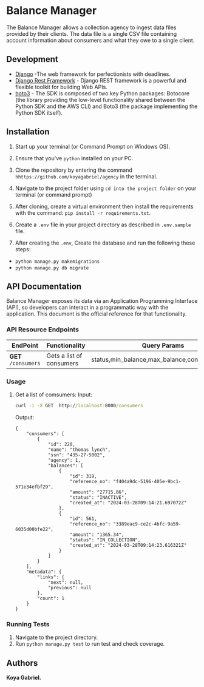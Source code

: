 # Balance Manager

The Balance Manager allows a collection agency to ingest data files provided by their clients.
The data file is a single CSV file containing account information about consumers and what they owe to a single client.

## Development

* [Django](https://www.djangoproject.com/start/overview/) -The web framework for perfectionists with deadlines.
* [Django Rest Framework](https://www.django-rest-framework.org/) - Django REST framework is a powerful and flexible
  toolkit for building Web APIs.
* [boto3](https://boto3.amazonaws.com/v1/documentation/api/latest/index.html) - The SDK is composed of two key Python
  packages: Botocore (the library providing the low-level functionality shared between the Python SDK and the AWS CLI)
  and Boto3 (the package implementing the Python SDK itself).

## Installation

1. Start up your terminal (or Command Prompt on Windows OS).
2. Ensure that you've `python` installed on your PC.
3. Clone the repository by entering the command `hhttps://github.com/koyagabriel/agency` in the terminal.
4. Navigate to the project folder using `cd into the project folder` on your terminal (or command prompt)
5. After cloning, create a virtual environment then install the requirements with the command:
   `pip install -r requirements.txt`.
6. Create a `.env` file in your project directory as described in `.env.sample` file.

7. After creating the `.env`, Create the database and run the following these steps:

* `python manage.py makemigrations`
* `python manage.py db migrate`

## API Documentation

Balance Manager exposes its data via an Application Programming Interface (API), so developers can interact in a
programmatic way
with the application. This document is the official reference for that functionality.

### API Resource Endpoints

| EndPoint             | Functionality            |                 Query Params                 |
|----------------------|--------------------------|:--------------------------------------------:|
| **GET** `/consumers` | Gets a list of consumers | status,min_balance,max_balance,consumer_name |

### <a name="usage"></a>Usage

1. Get a list of comsumers:
   Input:
    ```cmd
    curl -i -X GET  http://localhost:8000/consumers
    ```
   Output:
    ```
    {
        "consumers": [
            {
                "id": 220,
                "name": "thomas lynch",
                "ssn": "435-27-5002",
                "agency": 1,
                "balances": [
                    {
                        "id": 319,
                        "reference_no": "f404a9dc-5196-405e-9bc1-571e34efbf29",
                        "amount": "27715.86",
                        "status": "INACTIVE",
                        "created_at": "2024-03-28T09:14:21.697072Z"
                    },
                    {
                        "id": 561,
                        "reference_no": "3389eac9-ce2c-4bfc-9a59-6035d00bfe22",
                        "amount": "1365.34",
                        "status": "IN_COLLECTION",
                        "created_at": "2024-03-28T09:14:23.616321Z"
                    }
                ]
            }
        ],
        "metadata": {
            "links": {
                "next": null,
                "previous": null
            },
            "count": 1
        }
    }
    ```

### Running Tests

1. Navigate to the project directory.
2. Run `python manage.py test` to run test and check coverage.

## Authors

**Koya Gabriel.**
